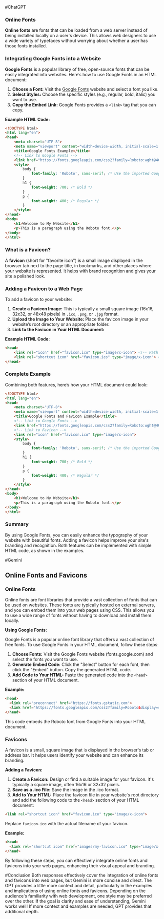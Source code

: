 #ChatGPT
### Online Fonts

**Online fonts** are fonts that can be loaded from a web server instead of being installed locally on a user's device. This allows web designers to use a wide variety of typefaces without worrying about whether a user has those fonts installed. 

### Integrating Google Fonts into a Website

**Google Fonts** is a popular library of free, open-source fonts that can be easily integrated into websites. Here’s how to use Google Fonts in an HTML document:

1. **Choose a Font:** Visit the [Google Fonts](https://fonts.google.com) website and select a font you like.
2. **Select Styles:** Choose the specific styles (e.g., regular, bold, italic) you want to use.
3. **Copy the Embed Link:** Google Fonts provides a `<link>` tag that you can copy.

**Example HTML Code:**

```html
<!DOCTYPE html>
<html lang="en">
<head>
    <meta charset="UTF-8">
    <meta name="viewport" content="width=device-width, initial-scale=1.0">
    <title>Google Fonts Example</title>
    <!-- Link to Google Fonts -->
    <link href="https://fonts.googleapis.com/css2?family=Roboto:wght@400;700&display=swap" rel="stylesheet">
    <style>
        body {
            font-family: 'Roboto', sans-serif; /* Use the imported Google Font */
        }
        h1 {
            font-weight: 700; /* Bold */
        }
        p {
            font-weight: 400; /* Regular */
        }
    </style>
</head>
<body>
    <h1>Welcome to My Website</h1>
    <p>This is a paragraph using the Roboto font.</p>
</body>
</html>
```

### What is a Favicon?

A **favicon** (short for "favorite icon") is a small image displayed in the browser tab next to the page title, in bookmarks, and other places where your website is represented. It helps with brand recognition and gives your site a polished look.

### Adding a Favicon to a Web Page

To add a favicon to your website:

1. **Create a Favicon Image:** This is typically a small square image (16x16, 32x32, or 48x48 pixels) in `.ico`, `.png`, or `.jpg` format.
2. **Upload the Image to Your Website:** Place the favicon image in your website’s root directory or an appropriate folder.
3. **Link to the Favicon in Your HTML Document:**

**Example HTML Code:**

```html
<head>
    <link rel="icon" href="favicon.ico" type="image/x-icon"> <!-- Path to your favicon -->
    <link rel="shortcut icon" href="favicon.ico" type="image/x-icon"> <!-- For older browsers -->
</head>
```

### Complete Example

Combining both features, here’s how your HTML document could look:

```html
<!DOCTYPE html>
<html lang="en">
<head>
    <meta charset="UTF-8">
    <meta name="viewport" content="width=device-width, initial-scale=1.0">
    <title>Google Fonts and Favicon Example</title>
    <!-- Link to Google Fonts -->
    <link href="https://fonts.googleapis.com/css2?family=Roboto:wght@400;700&display=swap" rel="stylesheet">
    <!-- Link to Favicon -->
    <link rel="icon" href="favicon.ico" type="image/x-icon">
    <style>
        body {
            font-family: 'Roboto', sans-serif; /* Use the imported Google Font */
        }
        h1 {
            font-weight: 700; /* Bold */
        }
        p {
            font-weight: 400; /* Regular */
        }
    </style>
</head>
<body>
    <h1>Welcome to My Website</h1>
    <p>This is a paragraph using the Roboto font.</p>
</body>
</html>
```

### Summary

By using Google Fonts, you can easily enhance the typography of your website with beautiful fonts. Adding a favicon helps improve your site's branding and recognition. Both features can be implemented with simple HTML code, as shown in the examples.



#Gemini
## Online Fonts and Favicons

### Online Fonts

Online fonts are font libraries that provide a vast collection of fonts that can be used on websites. These fonts are typically hosted on external servers, and you can embed them into your web pages using CSS. This allows you to use a wide range of fonts without having to download and install them locally.

**Using Google Fonts:**

Google Fonts is a popular online font library that offers a vast collection of free fonts. To use Google Fonts in your HTML document, follow these steps:

1. **Choose Fonts:** Visit the Google Fonts website (fonts.google.com) and select the fonts you want to use.
2. **Generate Embed Code:** Click the "Select" button for each font, then click the "Embed" button. Copy the generated HTML code.
3. **Add Code to Your HTML:** Paste the generated code into the `<head>` section of your HTML document.

**Example:**

```html
<head>
  <link rel="preconnect" href="https://fonts.gstatic.com">
  <link href="https://fonts.googleapis.com/css2?family=Roboto&display=swap" rel="stylesheet">
</head>
```

This code embeds the Roboto font from Google Fonts into your HTML document.

### Favicons

A favicon is a small, square image that is displayed in the browser's tab or address bar. It helps users identify your website and can enhance its branding.

**Adding a Favicon:**

1. **Create a Favicon:** Design or find a suitable image for your favicon. It's typically a square image, often 16x16 or 32x32 pixels.
2. **Save as a .ico File:** Save the image in the .ico format.
3. **Add to Your HTML:** Place the favicon file in your website's root directory and add the following code to the `<head>` section of your HTML document:

```html
<link rel="shortcut icon" href="favicon.ico" type="image/x-icon">
```

Replace `favicon.ico` with the actual filename of your favicon.

**Example:**

```html
<head>
  <link rel="shortcut icon" href="images/my-favicon.ico" type="image/x-icon">
</head>
```

By following these steps, you can effectively integrate online fonts and favicons into your web pages, enhancing their visual appeal and branding.




#Conclusion
Both responses effectively cover the integration of online fonts and favicons into web pages, but Gemini is more concise and direct. The GPT provides a little more context and detail, particularly in the examples and implications of using online fonts and favicons. Depending on the audience's familiarity with web development, one style may be preferred over the other. If the goal is clarity and ease of understanding, Gemini works well! If more context and examples are needed, GPT provides that additional depth.